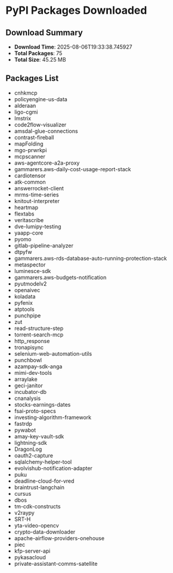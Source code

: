 # PyPI Packages Downloaded

## Download Summary
- **Download Time**: 2025-08-06T19:33:38.745927
- **Total Packages**: 75
- **Total Size**: 45.25 MB

## Packages List
- cnhkmcp
- policyengine-us-data
- alderaan
- ligo-cgmi
- lmstrix
- code2flow-visualizer
- amsdal-glue-connections
- contrast-fireball
- mapFolding
- mgo-prwrkpi
- mcpscanner
- aws-agentcore-a2a-proxy
- gammarers.aws-daily-cost-usage-report-stack
- cardiotensor
- atk-common
- answerrocket-client
- mrms-time-series
- knitout-interpreter
- heartmap
- flextabs
- veritascribe
- dve-lumipy-testing
- yaapp-core
- pyomo
- gitlab-pipeline-analyzer
- dtpyfw
- gammarers.aws-rds-database-auto-running-protection-stack
- metaspector
- luminesce-sdk
- gammarers.aws-budgets-notification
- pyutmodelv2
- openaivec
- koladata
- pyfenix
- atptools
- punchpipe
- zut
- read-structure-step
- torrent-search-mcp
- http_response
- tronapisync
- selenium-web-automation-utils
- punchbowl
- azampay-sdk-anga
- mimi-dev-tools
- arraylake
- geci-janitor
- incubator-db
- cnanalysis
- stocks-earnings-dates
- fsai-proto-specs
- investing-algorithm-framework
- fastrdp
- pywabot
- amay-key-vault-sdk
- lightning-sdk
- DragonLog
- oauth2-capture
- sqlalchemy-helper-tool
- evolvishub-notification-adapter
- puku
- deadline-cloud-for-vred
- braintrust-langchain
- cursus
- dbos
- tm-cdk-constructs
- v2raypy
- SRT-H
- yta-video-opencv
- crypto-data-downloader
- apache-airflow-providers-onehouse
- piec
- kfp-server-api
- pykasacloud
- private-assistant-comms-satellite

